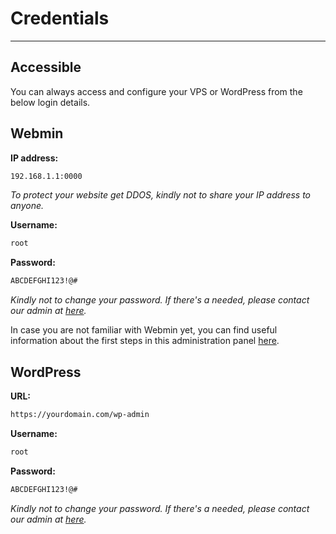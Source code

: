 # Credentials
------

## Accessible

You can always access and configure your VPS or WordPress from the below login details.

## Webmin

**IP address:**

```bash
192.168.1.1:0000
```

*To protect your website get DDOS, kindly not to share your IP address to anyone.*

**Username:**

```bash
root
```

**Password:**

```bash
ABCDEFGHI123!@#
```

*Kindly not to change your password. If there's a needed, please contact our admin at [here](https://wa.me/60176908246?text=Hi,%20I%20would%20like%20to%20change%20my%20Webmin%20login%20password.).*

In case you are not familiar with Webmin yet, you can find useful information about the first steps in this administration panel [here](http://www.webmin.com/docs.html).

## WordPress

**URL:**

```bash
https://yourdomain.com/wp-admin
```

**Username:**

```bash
root
```

**Password:**

```bash
ABCDEFGHI123!@#
```

*Kindly not to change your password. If there's a needed, please contact our admin at [here](https://wa.me/60176908246?text=Hi,%20I%20would%20like%20to%20change%20my%20Webmin%20login%20password.).*


